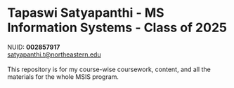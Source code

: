 # Tapaswi Satyapanthi - MS Information Systems - Class of 2025
NUID: __002857917__ <br>
satyapanthi.t@northeastern.edu<br><br>
This repository is for my course-wise coursework, content, and all the materials for the whole MSIS program.